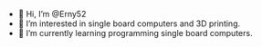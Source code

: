 - 👋 Hi, I’m @Erny52
- 👀 I’m interested in single board computers and 3D printing.
- 🌱 I’m currently learning programming single board computers.
<!---
Erny52/Erny52 is a ✨ special ✨ repository because its `README.md` (this file) appears on your GitHub profile.
You can click the Preview link to take a look at your changes.
--->
